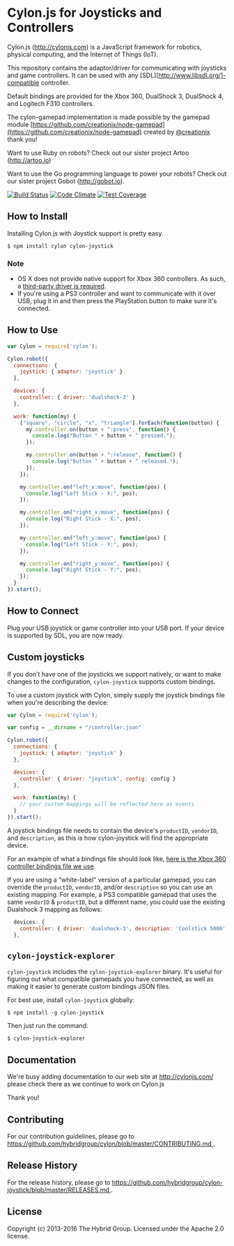 # Cylon.js for Joysticks and Controllers

Cylon.js (http://cylonjs.com) is a JavaScript framework for robotics, physical computing, and the Internet of Things (IoT).

This repository contains the adaptor/driver for communicating with joysticks and game controllers. It can be used with any [SDL][http://www.libsdl.org/]-compatible controller.

Default bindings are provided for the Xbox 360, DualShock 3, DualShock 4, and Logitech F310 controllers.

The cylon-gamepad implementation is made possible by the gamepad module [https://github.com/creationix/node-gamepad](https://github.com/creationix/node-gamepad) created by [@creationix](https://github.com/creationix) thank you!

Want to use Ruby on robots? Check out our sister project Artoo (http://artoo.io)

Want to use the Go programming language to power your robots? Check out our sister project Gobot (http://gobot.io).

[![Build Status](https://secure.travis-ci.org/hybridgroup/cylon-joystick.png?branch=master)](http://travis-ci.org/hybridgroup/cylon-joystick) [![Code Climate](https://codeclimate.com/github/hybridgroup/cylon-joystick/badges/gpa.svg)](https://codeclimate.com/github/hybridgroup/cylon-joystick) [![Test Coverage](https://codeclimate.com/github/hybridgroup/cylon-joystick/badges/coverage.svg)](https://codeclimate.com/github/hybridgroup/cylon-joystick)

## How to Install
Installing Cylon.js with Joystick support is pretty easy.

    $ npm install cylon cylon-joystick

### Note

- OS X does not provide native support for Xbox 360 controllers. As such, a [third-party driver is required](https://github.com/d235j/360Controller/releases).
- If you're using a PS3 controller and want to communicate with it over USB, plug it in and then press the PlayStation button to make sure it's connected.

## How to Use

```javascript
var Cylon = require('cylon');

Cylon.robot({
  connections: {
    joystick: { adaptor: 'joystick' }
  },

  devices: {
    controller: { driver: 'dualshock-3' }
  },

  work: function(my) {
    ["square", "circle", "x", "triangle"].forEach(function(button) {
      my.controller.on(button + ":press", function() {
        console.log("Button " + button + " pressed.");
      });

      my.controller.on(button + ":release", function() {
        console.log("Button " + button + " released.");
      });
    });

    my.controller.on("left_x:move", function(pos) {
      console.log("Left Stick - X:", pos);
    });

    my.controller.on("right_x:move", function(pos) {
      console.log("Right Stick - X:", pos);
    });

    my.controller.on("left_y:move", function(pos) {
      console.log("Left Stick - Y:", pos);
    });

    my.controller.on("right_y:move", function(pos) {
      console.log("Right Stick - Y:", pos);
    });
  }
}).start();
```

## How to Connect

Plug your USB joystick or game controller into your USB port.
If your device is supported by SDL, you are now ready.

## Custom joysticks

If you don't have one of the joysticks we support natively, or want to make changes to the configuration, `cylon-joystick` supports custom bindings.

To use a custom joystick with Cylon, simply supply the joystick bindings file when you're describing the device:

```javascript
var Cylon = require('cylon');

var config = __dirname + "/controller.json"

Cylon.robot({
  connections: {
    joystick: { adaptor: 'joystick' }
  },

  devices: {
    controller: { driver: "joystick", config: config }
  },

  work: function(my) {
    // your custom mappings will be reflected here as events
  }
}).start();
```

A joystick bindings file needs to contain the device's `productID`, `vendorID`, and `description`, as this is how cylon-joystick will find the appropriate device.

For an example of what a bindings file should look like, [here is the Xbox 360 controller bindings file we use][xbox-bindings].

[xbox-bindings]: https://github.com/hybridgroup/cylon-joystick/blob/master/lib/config/xbox_360.json

If you are using a "white-label" version of a particular gamepad, you can override the `productID`, `vendorID`, and/or `description` so you can use an existing mapping. For example, a PS3 compatible gamepad that uses the same `vendorID` & `productID`, but a different name, you could use the existing Dualshock 3 mapping as follows:

```javascript
  devices: {
    controller: { driver: 'dualshock-3', description: 'Coolstick 5000' }
  },
```

## `cylon-joystick-explorer`

`cylon-joystick` includes the `cylon-joystick-explorer` binary.
It's useful for figuring out what compatible gamepads you have connected, as well as making it easier to generate custom bindings JSON files.

For best use, install `cylon-joystick` globally:

    $ npm install -g cylon-joystick

Then just run the command:

    $ cylon-joystick-explorer

## Documentation

We're busy adding documentation to our web site at http://cylonjs.com/ please check there as we continue to work on Cylon.js

Thank you!

## Contributing

For our contribution guidelines, please go to [https://github.com/hybridgroup/cylon/blob/master/CONTRIBUTING.md
](https://github.com/hybridgroup/cylon/blob/master/CONTRIBUTING.md
).

## Release History

For the release history, please go to [https://github.com/hybridgroup/cylon-joystick/blob/master/RELEASES.md
](https://github.com/hybridgroup/cylon-joystick/blob/master/RELEASES.md
).

## License

Copyright (c) 2013-2016 The Hybrid Group. Licensed under the Apache 2.0 license.

